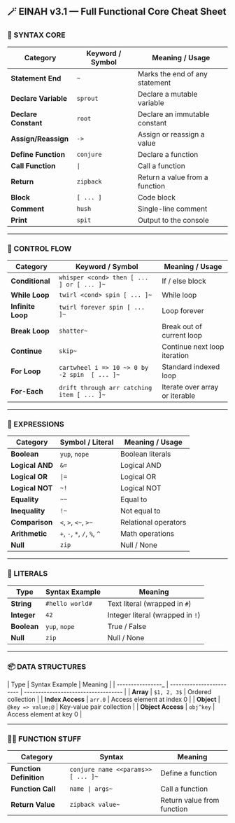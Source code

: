 ## 🪄 EINAH v3.1 — Full Functional Core Cheat Sheet

### 🚧 SYNTAX CORE

| Category             | Keyword / Symbol | Meaning / Usage                |
| -------------------- | ---------------- | ------------------------------ |
| **Statement End**    | `~`              | Marks the end of any statement |
| **Declare Variable** | `sprout`         | Declare a mutable variable     |
| **Declare Constant** | `root`           | Declare an immutable constant  |
| **Assign/Reassign**  | `->`             | Assign or reassign a value     |
| **Define Function**  | `conjure`        | Declare a function             |
| **Call Function**    | `\|`             | Call a function                |
| **Return**           | `zipback`        | Return a value from a function |
| **Block**            | `[ ... ]`        | Code block                     |
| **Comment**          | `hush`           | Single-line comment            |
| **Print**            | `spit`           | Output to the console          |

---

### 🔁 CONTROL FLOW

| Category          | Keyword / Symbol                                 | Meaning / Usage                |
| ----------------- | ------------------------------------------------ | ------------------------------ |
| **Conditional**   | `whisper <cond> then [ ... ] or [ ... ]~`        | If / else block                |
| **While Loop**    | `twirl <cond> spin [ ... ]~`                     | While loop                     |
| **Infinite Loop** | `twirl forever spin [ ... ]~`                    | Loop forever                   |
| **Break Loop**    | `shatter~`                                       | Break out of current loop      |
| **Continue**      | `skip~`                                          | Continue next loop iteration   |
| **For Loop**      | `cartwheel i => 10 ~> 0 by -2 spin  [ ... ]~`    | Standard indexed loop          |
| **For-Each**      | `drift through arr catching item [ ... ]~`       | Iterate over array or iterable |

---

### 🧠 EXPRESSIONS

| Category        | Symbol / Literal             | Meaning / Usage      |
| --------------- | ---------------------------- | -------------------- |
| **Boolean**     | `yup`, `nope`                | Boolean literals     |
| **Logical AND** | `&=`                         | Logical AND          |
| **Logical OR**  | `\|=`                        | Logical OR           |
| **Logical NOT** | `~!`                         | Logical NOT          |
| **Equality**    | `~~`                         | Equal to             |
| **Inequality**  | `!~`                         | Not equal to         |
| **Comparison**  | `<`, `>`, `<~`, `>~`         | Relational operators |
| **Arithmetic**  | `+`, `-`, `*`, `/`, `%`, `^` | Math operations      |
| **Null**        | `zip`                        | Null / None          |

---

### 🔡 LITERALS

| Type        | Syntax Example  | Meaning                          |
| ----------- | --------------- | -------------------------------- |
| **String**  | `#hello world#` | Text literal (wrapped in `#`)    |
| **Integer** | `42`            | Integer literal (wrapped in `!`) |
| **Boolean** | `yup`, `nope`   | True / False                     |
| **Null**    | `zip`           | Null / None                      |

---

### 📦 DATA STRUCTURES

| Type              | Syntax Example           | Meaning                             |
| ----------------_ | ------------------------ | ----------------------------------- |
| **Array**         | `$1, 2, 3$`              | Ordered collection                  |
| **Index Access**  | `arr.0`                  | Access element at index 0           |
| **Object**        | `@key => value;@`        | Key-value pair collection           |
| **Object Access** | `obj^key`                | Access element at key 0             |

---

### 🧙‍♂️ FUNCTION STUFF

| Category                  | Syntax                                     | Meaning                    |
| ------------------------- | ------------------------------------------ | -------------------------- |
| **Function Definition**   | `conjure name <<params>>  [ ... ]~`        | Define a function          |
| **Function Call**         | `name \| args~`                            | Call a function            |
| **Return Value**          | `zipback value~`                           | Return value from function |